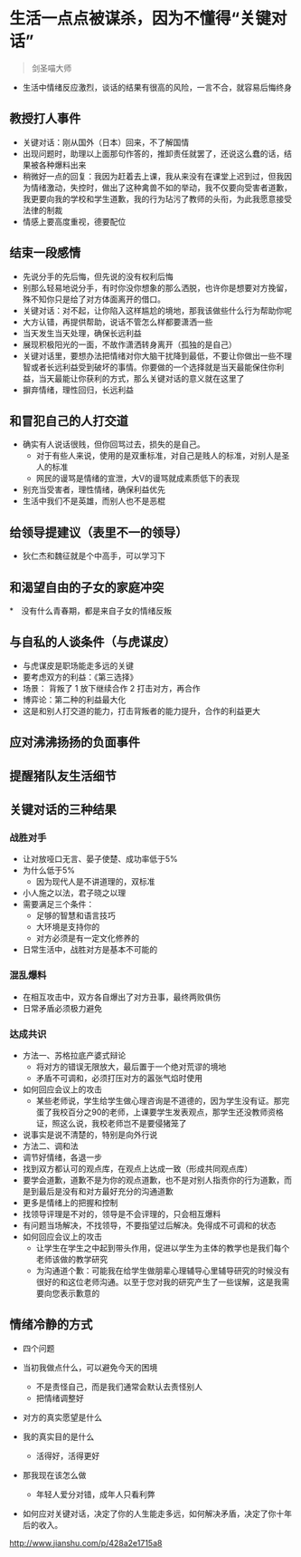 # 生活一点点被谋杀，因为不懂得“关键对话”

> 剑圣喵大师

* 生活中情绪反应激烈，谈话的结果有很高的风险，一言不合，就容易后悔终身

## 教授打人事件
* 关键对话：刚从国外（日本）回来，不了解国情
* 出现问题时，助理以上面那句作答的，推卸责任就罢了，还说这么蠢的话，结果被各种爆料出来
* 稍微好一点的回复：我因为赶着去上课，我从来没有在课堂上迟到过，但我因为情绪激动，失控时，做出了这种禽兽不如的举动，我不仅要向受害者道歉，我更要向我的学校和学生道歉，我的行为玷污了教师的头衔，为此我愿意接受法律的制裁
* 情感上要高度重视，德要配位

## 结束一段感情
* 先说分手的先后悔，但先说的没有权利后悔
* 别那么轻易地说分手，有时你没你想象的那么洒脱，也许你是想要对方挽留，殊不知你只是给了对方体面离开的借口。
* 关键对话：对不起，让你陷入这样尴尬的境地，那我该做些什么行为帮助你呢
* 大方认错，再提供帮助，说话不管怎么样都要潇洒一些
* 当天发生当天处理，确保长远利益
* 展现积极阳光的一面，不故作潇洒转身离开（孤独的是自己）
* 关键对话里，要想办法把情绪对你大脑干扰降到最低，不要让你做出一些不理智或者长远利益受到破坏的事情。你要做的一个选择就是当天最能保住你利益，当天最能让你获利的方式，那么关键对话的意义就在这里了
* 摒弃情绪，理性回归，长远利益

## 和冒犯自己的人打交道
* 确实有人说话很贱，但你回骂过去，损失的是自己。
	* 对于有些人来说，使用的是双重标准，对自己是贱人的标准，对别人是圣人的标准
	* 网民的谩骂是情绪的宣泄，大V的谩骂就成素质低下的表现
* 别充当受害者，理性情绪，确保利益优先
* 生活中我们不是英雄，而别人也不是恶棍

## 给领导提建议（表里不一的领导）
* 狄仁杰和魏征就是个中高手，可以学习下

## 和渴望自由的子女的家庭冲突
*　没有什么青春期，都是来自子女的情绪反叛

## 与自私的人谈条件（与虎谋皮）
* 与虎谋皮是职场能走多远的关键
* 要考虑双方的利益：《第三选择》
* 场景： 背叛了 1 放下继续合作 2 打击对方，再合作
* 博弈论：第二种的利益最大化
* 这是和别人打交道的能力，打击背叛者的能力提升，合作的利益更大

## 应对沸沸扬扬的负面事件

## 提醒猪队友生活细节

## 关键对话的三种结果

### 战胜对手
* 让对放哑口无言、晏子使楚、成功率低于5%
* 为什么低于5%
	* 因为现代人是不讲道理的，双标准
* 小人施之以法，君子晓之以理
* 需要满足三个条件：
	* 足够的智慧和语言技巧
	* 大环境是支持你的
	* 对方必须是有一定文化修养的
* 日常生活中，战胜对方是基本不可能的

### 混乱爆料
* 在相互攻击中，双方各自爆出了对方丑事，最终两败俱伤
* 日常矛盾必须极力避免

### 达成共识
* 方法一、苏格拉底产婆式辩论
	* 将对方的错误无限放大，最后置于一个绝对荒谬的境地
	* 矛盾不可调和，必须打压对方的嚣张气焰时使用
* 如何回应会议上的攻击
	* 某些老师说，学生给学生做心理咨询是不道德的，因为学生没有证。那完蛋了我校百分之90的老师，上课要学生发表观点，那学生还没教师资格证，照这么说，我校老师岂不是要侵猪笼了
* 说事实是说不清楚的，特别是向外行说
* 方法二、调和法
* 调节好情绪，各退一步
* 找到双方都认可的观点库，在观点上达成一致（形成共同观点库）
* 要学会道歉，道歉不是为你的观点道歉，也不是对别人指责你的行为道歉，而是到最后是没有和对方最好充分的沟通道歉
* 更多是情绪上的把握和控制
* 找领导评理是不对的，领导是不会评理的，只会相互爆料
* 有问题当场解决，不找领导，不要指望过后解决。免得成不可调和的状态
* 如何回应会议上的攻击
	* 让学生在学生之中起到带头作用，促进以学生为主体的教学也是我们每个老师该做的教学研究
	* 为沟通道个歉：可能我在给学生做朋辈心理辅导心里辅导研究的时候没有很好的和这位老师沟通。以至于您对我的研究产生了一些误解，这是我需要向您表示歉意的

## 情绪冷静的方式
* 四个问题
* 当初我做点什么，可以避免今天的困境
	* 不是责怪自己，而是我们通常会默认去责怪别人
	* 把情绪调整好
* 对方的真实愿望是什么
* 我的真实目的是什么
	* 活得好，活得更好
* 那我现在该怎么做
	* 年轻人爱分对错，成年人只看利弊

* 如何应对关键对话，决定了你的人生能走多远，如何解决矛盾，决定了你十年后的收入。







http://www.jianshu.com/p/428a2e1715a8